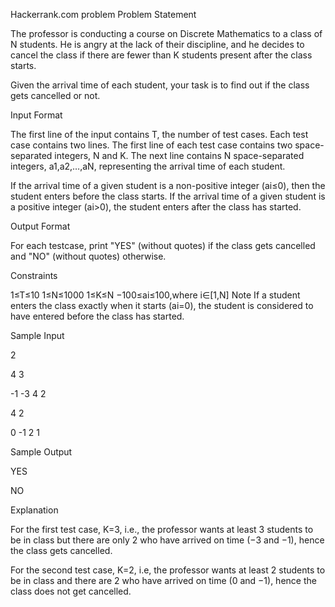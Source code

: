 Hackerrank.com problem
Problem Statement

The professor is conducting a course on Discrete Mathematics to a class of N students. He is angry at the lack of their discipline, and he decides to cancel the class if there are fewer than K students present after the class starts.

Given the arrival time of each student, your task is to find out if the class gets cancelled or not.

Input Format

The first line of the input contains T, the number of test cases. Each test case contains two lines. 
The first line of each test case contains two space-separated integers, N and K. 
The next line contains N space-separated integers, a1,a2,…,aN, representing the arrival time of each student.

If the arrival time of a given student is a non-positive integer (ai≤0), then the student enters before the class starts. If the arrival time of a given student is a positive integer (ai>0), the student enters after the class has started.

Output Format

For each testcase, print "YES" (without quotes) if the class gets cancelled and "NO" (without quotes) otherwise.

Constraints

1≤T≤10
1≤N≤1000
1≤K≤N
−100≤ai≤100,where i∈[1,N]
Note 
If a student enters the class exactly when it starts (ai=0), the student is considered to have entered before the class has started.

Sample Input


2

4 3

-1 -3 4 2

4 2

0 -1 2 1

Sample Output

YES

NO

Explanation


For the first test case, K=3, i.e., the professor wants at least 3 students to be in class but there are only 2 who have arrived on time (−3 and −1), hence the class gets cancelled.

For the second test case, K=2, i.e, the professor wants at least 2 students to be in class and there are 2 who have arrived on time (0 and −1), hence the class does not get cancelled.


